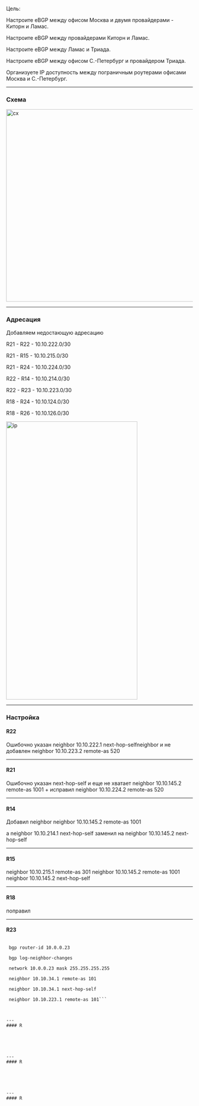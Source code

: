 Цель: 

Настроите eBGP между офисом Москва и двумя провайдерами - Киторн и Ламас.

Настроите eBGP между провайдерами Киторн и Ламас.

Настроите eBGP между Ламас и Триада.

Настроите eBGP между офисом С.-Петербург и провайдером Триада.

Организуете IP доступность между пограничным роутерами офисами Москва и С.-Петербург.


---
### Схема

<img width="1413" height="519" alt="сх" src="https://github.com/user-attachments/assets/0c0c08e1-95b2-4f25-82a0-b1b48048179e" />


---
### Адресация

Добавляем недостающую адресацию 

R21 - R22 - 10.10.222.0/30

R21 - R15 - 10.10.215.0/30

R21 - R24 - 10.10.224.0/30

R22 - R14 - 10.10.214.0/30

R22 - R23 - 10.10.223.0/30

R18 - R24 - 10.10.124.0/30

R18 - R26 - 10.10.126.0/30

<img width="354" height="750" alt="ip" src="https://github.com/user-attachments/assets/8e6a558a-8e8c-4cbb-b496-d79abb3c867f" />


---
### Настройка 


#### R22 

Ошибочно указан neighbor 10.10.222.1 next-hop-selfneighbor и не добавлен 
neighbor 10.10.223.2 remote-as 520



---
#### R21

Ошибочно указан next-hop-self и еще не хватает neighbor 10.10.145.2 remote-as 1001 + исправил neighbor 10.10.224.2 remote-as 520




---
#### R14

Добавил neighbor neighbor 10.10.145.2 remote-as 1001

а neighbor 10.10.214.1 next-hop-self заменил на neighbor 10.10.145.2 next-hop-self




---
#### R15

neighbor 10.10.215.1 remote-as 301
neighbor 10.10.145.2 remote-as 1001
neighbor 10.10.145.2 next-hop-self





---
#### R18

поправил





---
#### R23

```router bgp 520

 bgp router-id 10.0.0.23
 
 bgp log-neighbor-changes
 
 network 10.0.0.23 mask 255.255.255.255
 
 neighbor 10.10.34.1 remote-as 101
 
 neighbor 10.10.34.1 next-hop-self
 
 neighbor 10.10.223.1 remote-as 101```



---
#### R





---
#### R





---
#### R

